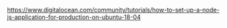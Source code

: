 https://www.digitalocean.com/community/tutorials/how-to-set-up-a-node-js-application-for-production-on-ubuntu-18-04